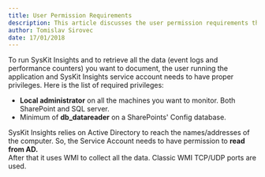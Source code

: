 ```yaml
---
title: User Permission Requirements
description: This article discusses the user permission requirements that are necessary in order to successfully use SysKit Insights.
author: Tomislav Sirovec
date: 17/01/2018
---
```


To run SysKit Insights and to retrieve all the data (event logs and performance counters) you want to document, the user running the application and SysKit Insights service account needs to have proper privileges. Here is the list of required privileges:

* __Local administrator__ on all the machines you want to monitor. Both SharePoint and SQL server.
* Minimum of __db_datareader__ on a SharePoints' Config database.

SysKit Insights relies on Active Directory to reach the names/addresses of the computer. So, the Service Account needs to have permission to __read from AD.__  
After that it uses WMI to collect all the data. Classic WMI TCP/UDP ports are used.